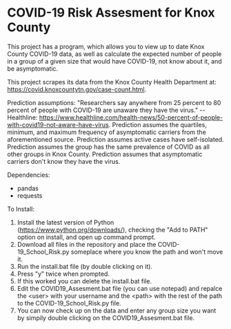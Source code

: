# COVID-19 Risk Assesment for Knox County
This project has a program, which allows you to view up to date Knox County COVID-19 data, as well as calculate the expected number of people in a 
group of a given size that would have COVID-19, not know about it, and be asymptomatic.

This project scrapes its data from the Knox County Health Department at: https://covid.knoxcountytn.gov/case-count.html.

Prediction assumptions:
"Researchers say anywhere from 25 percent to 80 percent of people with COVID-19 are unaware they have the virus."
--Healthline:   https://www.healthline.com/health-news/50-percent-of-people-with-covid19-not-aware-have-virus.
Prediction assumes the quartiles, minimum, and maximum frequency of asymptomatic carriers from the aforementioned source.
Prediction assumes active cases have self-isolated. 
Prediction assumes the group has the same prevalence of COVID as all other groups in Knox County.
Prediction assumes that asymptomatic carriers don't know they have the virus. 

Dependencies:
- pandas
- requests 

To Install: 
1) Install the latest version of Python (https://www.python.org/downloads/), checking the "Add to PATH" option on install, and open up command prompt.
2) Download all files in the repository and place the COVID-19_School_Risk.py someplace where you know the path and won't move it.
3) Run the install.bat file (by double clicking on it).
4) Press "y" twice when prompted.
5) If this worked you can delete the install.bat file.
6) Edit the COVID19_Assesment.bat file (you can use notepad) and repalce the \<user\> with your username and the \<path\> with the rest of the path to the
  COVID-19_School_Risk.py file.
7) You can now check up on the data and enter any group size you want by simpily double clicking on the COVID19_Assesment.bat file.
